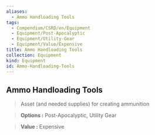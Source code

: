 ```yaml
---
aliases:
  - Ammo Handloading Tools
tags:
  - Compendium/CSRD/en/Equipment
  - Equipment/Post-Apocalyptic
  - Equipment/Utility-Gear
  - Equipment/Value/Expensive
title: Ammo Handloading Tools
collection: Equipment
kind: Equipment
id: Ammo-Handloading-Tools
---
```

## Ammo Handloading Tools    
    
>Asset (and needed supplies) for creating ammunition    
> **Options :** Post-Apocalyptic, Utility Gear    
> **Value :** Expensive
